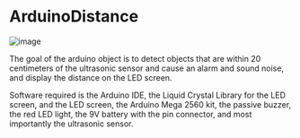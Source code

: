 # ArduinoDistance
![image](https://github.com/user-attachments/assets/0636436f-31b7-440d-9d13-0bb39064d81d)

The goal of the arduino object is to detect objects that are within 20 centimeters of the ultrasonic sensor and cause an alarm and sound noise, and display the distance on the LED screen.

Software required is the Arduino IDE, the Liquid Crystal Library for the LED screen, and the LED screen, the Arduino Mega 2560 kit, the passive buzzer, the red LED light, the 9V battery with the pin connector, and most importantly the ultrasonic sensor.

